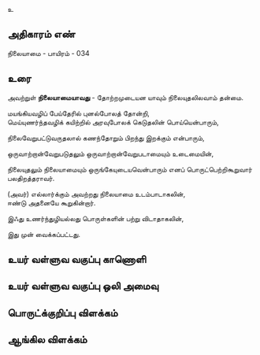 உ


## அதிகாரம் எண்

நிலையாமை - பாயிரம் - 034

## உரை

அவற்றுள்  **நிலையாமையாவது**  -
தோற்றமுடையன யாவும் நிலையுதலிலவாம் தன்மை.  

மயங்கியவழிப் பேய்தேரில் புனல்போலத் தோன்றி,  
மெய்யுணர்ந்தவழிக் கயிற்றில் அரவுபோலக் கெடுதலின் பொய்யென்பாரும்,  

நிலைவேறுபட்டுவருதலால் கணந்தோறும் பிறந்து இறக்கும் என்பாரும்,  

ஒருவாற்றான்வேறுபடுதலும் ஒருவாற்றான்வேறுபடாமையும் உடைமையின்,  

நிலையுதலும் நிலையாமையும் ஒருங்கேயுடையவென்பாரும் எனப் பொருட்பெற்றிகூறுவார் பலதிறத்தராவர்.  

(அவர்) எல்லார்க்கும் அவற்றது நிலையாமை உடம்பாடாகலின்,  
ஈண்டு அதனையே கூறுகின்றார்.  

இஃது உணர்ந்துழியல்லது பொருள்களின் பற்று விடாதாகலின்,  

இது முன் வைக்கப்பட்டது.


## உயர் வள்ளுவ வகுப்பு காணொளி


## உயர் வள்ளுவ வகுப்பு ஒலி அமைவு 


## பொருட்க்குறிப்பு விளக்கம்


## ஆங்கில விளக்கம்

